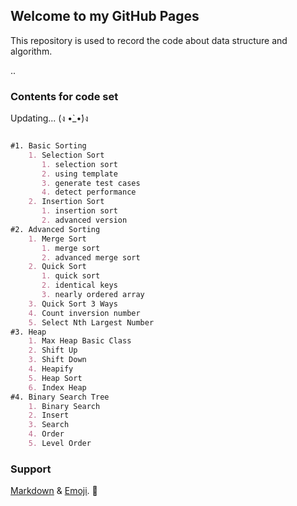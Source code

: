 ## Welcome to my GitHub Pages

This repository is used to record the code about data structure and algorithm.

..

### Contents for code set

Updating... (ง •̀_•́)ง

```markdown

#1. Basic Sorting
    1. Selection Sort
       1. selection sort
       2. using template
       3. generate test cases
       4. detect performance
    2. Insertion Sort
       1. insertion sort
       2. advanced version
#2. Advanced Sorting
    1. Merge Sort
       1. merge sort
       2. advanced merge sort
    2. Quick Sort
       1. quick sort
       2. identical keys
       3. nearly ordered array
    3. Quick Sort 3 Ways
    4. Count inversion number
    5. Select Nth Largest Number
#3. Heap
    1. Max Heap Basic Class
    2. Shift Up
    3. Shift Down
    4. Heapify
    5. Heap Sort
    6. Index Heap
#4. Binary Search Tree
    1. Binary Search
    2. Insert
    3. Search
    4. Order
    5. Level Order
```

### Support

[Markdown](https://guides.github.com/features/mastering-markdown/) & 
[Emoji](https://github.com/ikatyang/emoji-cheat-sheet/blob/master/README.md). :crossed_fingers:

